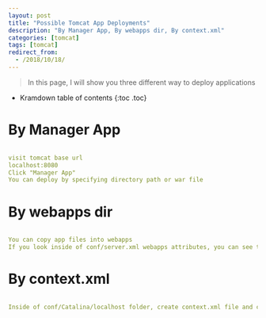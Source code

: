 ```yaml
---
layout: post
title: "Possible Tomcat App Deployments"
description: "By Manager App, By webapps dir, By context.xml"
categories: [tomcat]
tags: [tomcat]
redirect_from:
  - /2018/10/18/
---
```


> In this page, I will show you three different way to deploy applications

* Kramdown table of contents
{:toc .toc}

# By Manager App

```yaml

visit tomcat base url
localhost:8080
Click "Manager App"
You can deploy by specifying directory path or war file

```

# By webapps dir

```yaml

You can copy app files into webapps
If you look inside of conf/server.xml webapps attributes, you can see that tomcat automatically deploy application within webapps dir

```

# By context.xml

```yaml

Inside of conf/Catalina/localhost folder, create context.xml file and configue your app deployment.

```

[^1]: This is a footnote.

[kramdown]: https://kramdown.gettalong.org/
[My Blog]: https://marindie.github.io